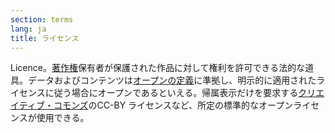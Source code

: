 ```yaml
---
section: terms
lang: ja
title: ライセンス
---
```


Licence。[著作権](/glossary/ja/terms/copyright/)保有者が保護された作品に対して権利を許可できる法的な道具。データおよびコンテンツは[オープンの定義](/glossary/ja/terms/open-definition/)に準拠し、明示的に適用されたライセンスに従う場合にオープンであるといえる。帰属表示だけを要求する[クリエイティブ・コモンズ](/glossary/ja/terms/creative-commons/)のCC-BY ライセンスなど、所定の標準的なオープンライセンスが使用できる。
